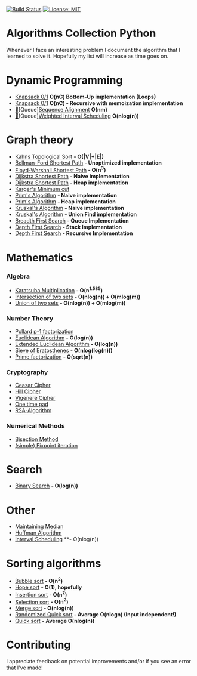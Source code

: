 [![Build Status](https://travis-ci.com/AladdinPerzon/Algorithms-Collection-Python.svg?branch=master)](https://travis-ci.com/AladdinPerzon/Algorithms-Collection-Python) [![License: MIT](https://img.shields.io/badge/License-MIT-yellow.svg)](https://opensource.org/licenses/MIT)

# Algorithms Collection Python
Whenever I face an interesting problem I document the algorithm that I learned to solve it. Hopefully my list will increase as time goes on.

# Dynamic Programming
* [Knapsack 0/1](https://github.com/AladdinPerzon/Algorithms-Collection-Python/blob/master/Algorithms/dynamic_programming/knapsack/knapsack_bottomup.py)  **O(nC) Bottom-Up implementation (Loops)**
* [Knapsack 0/1](https://github.com/AladdinPerzon/Algorithms-Collection-Python/blob/master/Algorithms/dynamic_programming/knapsack/knapsack_memoization_recursive.py) **O(nC) - Recursive with memoization implementation**
* [:movie_camera:](test)[Queue][Sequence Alignment](https://github.com/AladdinPerzon/Algorithms-Collection-Python/blob/master/Algorithms/dynamic_programming/sequence_alignment.py) **O(nm)**
* [:movie_camera:](test)[Queue][Weighted Interval Scheduling](https://github.com/AladdinPerzon/Algorithms-Collection-Python/blob/master/Algorithms/dynamic_programming/weighted_interval_scheduling.py) **O(nlog(n))**

# Graph theory
* [Kahns Topological Sort](https://github.com/AladdinPerzon/Algorithms-Collection-Python/blob/master/Algorithms/graphtheory/kahns-toposort/kahns.py) **- O(|V|+|E|)**
* [Bellman-Ford Shortest Path](https://github.com/AladdinPerzon/Algorithms-Collection-Python/blob/master/Algorithms/graphtheory/bellman-ford/bellman_ford.py) **- Unoptimized implementation**
* [Floyd-Warshall Shortest Path](https://github.com/AladdinPerzon/Algorithms-Collection-Python/blob/master/Algorithms/graphtheory/floyd-warshall/floyd-warshall.py) **- O(n<sup>3</sup>)**
* [Dijkstra Shortest Path](https://github.com/AladdinPerzon/Algorithms-Collection-Python/blob/master/Algorithms/graphtheory/dijkstra/djikstra.py) **- Naive implementation**
* [Dijkstra Shortest Path](https://github.com/AladdinPerzon/Algorithms-Collection-Python/blob/master/Algorithms/graphtheory/dijkstra/heapdijkstra.py) **- Heap implementation**
* [Karger's Minimum cut](https://github.com/AladdinPerzon/Algorithms-Collection-Python/blob/master/Algorithms/graphtheory/kargers/kargermincut.py)
* [Prim's Algorithm](https://github.com/AladdinPerzon/Algorithms-Collection-Python/blob/master/Algorithms/graphtheory/prims/prims_algorithm.py) **- Naive implementation**
* [Prim's Algorithm](https://github.com/AladdinPerzon/Algorithms-Collection-Python/blob/master/Algorithms/graphtheory/prims/primheap.py) **- Heap implementation**
* [Kruskal's Algorithm](https://github.com/AladdinPerzon/Algorithms-Collection-Python/blob/master/Algorithms/graphtheory/kruskal/kruskal.py) **- Naive implementation**
* [Kruskal's Algorithm](https://github.com/AladdinPerzon/Algorithms-Collection-Python/blob/master/Algorithms/graphtheory/kruskal/kruskal_unionfind.py) **- Union Find implementation**
* [Breadth First Search](https://github.com/AladdinPerzon/Algorithms-Collection-Python/blob/master/Algorithms/graphtheory/breadth-first-search/BFS_queue_iterative.py) **- Queue Implementation**
* [Depth First Search](https://github.com/AladdinPerzon/Algorithms-Collection-Python/blob/master/Algorithms/graphtheory/depth-first-search/DFS_stack_iterative.py) **- Stack Implementation**
* [Depth First Search](https://github.com/AladdinPerzon/Algorithms-Collection-Python/blob/master/Algorithms/graphtheory/depth-first-search/DFS_recursive.py) **- Recursive Implementation**

# Mathematics
### Algebra
* [Karatsuba Multiplication](https://github.com/AladdinPerzon/Algorithms-Collection-Python/blob/master/Algorithms/math/karatsuba/karatsuba.py) **- O(n<sup>1.585</sup>)** 
* [Intersection of two sets](https://github.com/AladdinPerzon/Algorithms-Collection-Python/blob/master/Algorithms/math/intersection_of_two_sets/intersection_of_two_sets.py) **- O(nlog(n)) + O(mlog(m))** 
* [Union of two sets](https://github.com/AladdinPerzon/Algorithms-Collection-Python/blob/master/Algorithms/math/union_of_two_sets/union_of_two_sets.py) **- O(nlog(n)) + O(mlog(m))** 

### Number Theory
* [Pollard p-1 factorization](https://github.com/AladdinPerzon/Algorithms-Collection-Python/blob/master/Algorithms/math/pollard_p1/pollard_p1.py)  
* [Euclidean Algorithm](https://github.com/AladdinPerzon/Algorithms-Collection-Python/blob/master/Algorithms/math/euclid_gcd/euclid_gcd.py)  **- O(log(n))**
* [Extended Euclidean Algorithm](https://github.com/AladdinPerzon/Algorithms-Collection-Python/blob/master/Algorithms/math/extended_euclidean_algorithm/euclid_gcd.py)  **- O(log(n))**
* [Sieve of Eratosthenes](https://github.com/AladdinPerzon/Algorithms-Collection-Python/blob/master/Algorithms/math/sieve_of_eratosthenes/sieve_eratosthenes.py) **- O(nlog(log(n)))**
* [Prime factorization](https://github.com/AladdinPerzon/Algorithms-Collection-Python/blob/master/Algorithms/math/prime_factorization/primefactorization.py) **- O(sqrt(n))**

### Cryptography
* [Ceasar Cipher](https://github.com/AladdinPerzon/Algorithms-Collection-Python/blob/master/Algorithms/cryptology/ceasar_shifting_cipher/ceasar_shift_cipher.py)
* [Hill Cipher](https://github.com/AladdinPerzon/Algorithms-Collection-Python/blob/crypto/Algorithms/cryptology/hill_cipher/hill_cipher.py)
* [Vigenere Cipher](https://github.com/AladdinPerzon/Algorithms-Collection-Python/blob/crypto/Algorithms/cryptology/vigenere_cipher/vigenere.py)
* [One time pad](https://github.com/AladdinPerzon/Algorithms-Collection-Python/blob/crypto/Algorithms/cryptology/one_time_pad/one_time_pad.py)
* [RSA-Algorithm](https://github.com/AladdinPerzon/Algorithms-Collection-Python/blob/master/Algorithms/cryptology/RSA_algorithm/RSA.py)


### Numerical Methods
* [Bisection Method](https://github.com/AladdinPerzon/Algorithms-Collection-Python/blob/master/Algorithms/numerical_methods/bisection.py)
* [(simple) Fixpoint iteration](https://github.com/AladdinPerzon/Algorithms-Collection-Python/blob/master/Algorithms/numerical_methods/fixpoint.py)

# Search
* [Binary Search](https://github.com/AladdinPerzon/Algorithms-Collection-Python/blob/master/Algorithms/search/binarysearch.py) **- O(log(n))** 

# Other
* [Maintaining Median](https://github.com/AladdinPerzon/Algorithms-Collection-Python/blob/master/Algorithms/other/median_maintenance.py)
* [Huffman Algorithm](https://github.com/AladdinPerzon/Algorithms-Collection-Python/blob/master/Algorithms/other/Huffman/Huffman.py)
* [Interval Scheduling](https://github.com/AladdinPerzon/Algorithms-Collection-Python/blob/master/Algorithms/other/interval_scheduling.py) **- O(nlog(n))

# Sorting algorithms
* [Bubble sort](https://github.com/AladdinPerzon/Algorithms-Collection-Python/blob/master/Algorithms/sorting/bubblesort.py) **- O(n<sup>2</sup>)** 
* [Hope sort](https://github.com/AladdinPerzon/Algorithms-Collection-Python/blob/master/Algorithms/sorting/hopesort.py) **- O(1), hopefully**
* [Insertion sort](https://github.com/AladdinPerzon/Algorithms-Collection-Python/blob/master/Algorithms/sorting/insertionsort.py) **- O(n<sup>2</sup>)** 
* [Selection sort](https://github.com/AladdinPerzon/Algorithms-Collection-Python/blob/master/Algorithms/sorting/selectionsort.py) **- O(n<sup>2</sup>)** 
* [Merge sort](https://github.com/AladdinPerzon/Algorithms-Collection-Python/blob/master/Algorithms/sorting/mergesort.py) **- O(nlog(n))** 
* [Randomized Quick sort](https://github.com/AladdinPerzon/Algorithms-Collection-Python/blob/master/Algorithms/sorting/randomized_quicksort.py) **- Average O(nlogn) (Input independent!)**
* [Quick sort](https://github.com/AladdinPerzon/Algorithms-Collection-Python/blob/master/Algorithms/sorting/quicksort.py) **- Average O(nlog(n))**

# Contributing
I appreciate feedback on potential improvements and/or if you see an error that I've made!


